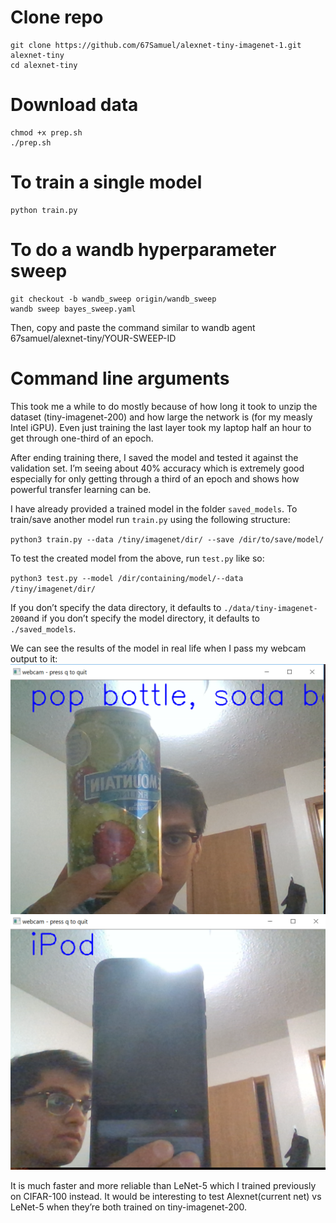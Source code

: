 # Clone repo
```
git clone https://github.com/67Samuel/alexnet-tiny-imagenet-1.git alexnet-tiny
cd alexnet-tiny
```

# Download data
```
chmod +x prep.sh
./prep.sh
```

# To train a single model
```
python train.py
```

# To do a wandb hyperparameter sweep
```
git checkout -b wandb_sweep origin/wandb_sweep
wandb sweep bayes_sweep.yaml
```
Then, copy and paste the command similar to wandb agent 67samuel/alexnet-tiny/YOUR-SWEEP-ID

# Command line arguments



This took me a while to do mostly because of how long it took to unzip the dataset (tiny-imagenet-200) and how large the network is (for my measly Intel iGPU). Even just training the last layer took my laptop half an hour to get through one-third of an epoch.

After ending training there, I saved the model and tested it against the validation set. I’m seeing about 40% accuracy which is extremely good especially for only getting through a third of an epoch and shows how powerful transfer learning can be.

I have already provided a trained model in the folder `saved_models`. To train/save another model run `train.py` using the following structure:

`python3 train.py --data /tiny/imagenet/dir/ --save /dir/to/save/model/`

To test the created model from the above, run `test.py` like so:

`python3 test.py --model /dir/containing/model/--data /tiny/imagenet/dir/`

If you don’t specify the data directory, it defaults to `./data/tiny-imagenet-200`and if you don’t specify the model directory, it defaults to `./saved_models`.

We can see the results of the model in real life when I pass my webcam output to it:
![net classifying soda bottle](./webcam_pics/soda.PNG "soda bottle")
![net classifying phone](./webcam_pics/phone.PNG "phone")


It is much faster and more reliable than LeNet-5 which I trained previously on CIFAR-100 instead. It would be interesting to test Alexnet(current net) vs LeNet-5 when they’re both trained on tiny-imagenet-200.
